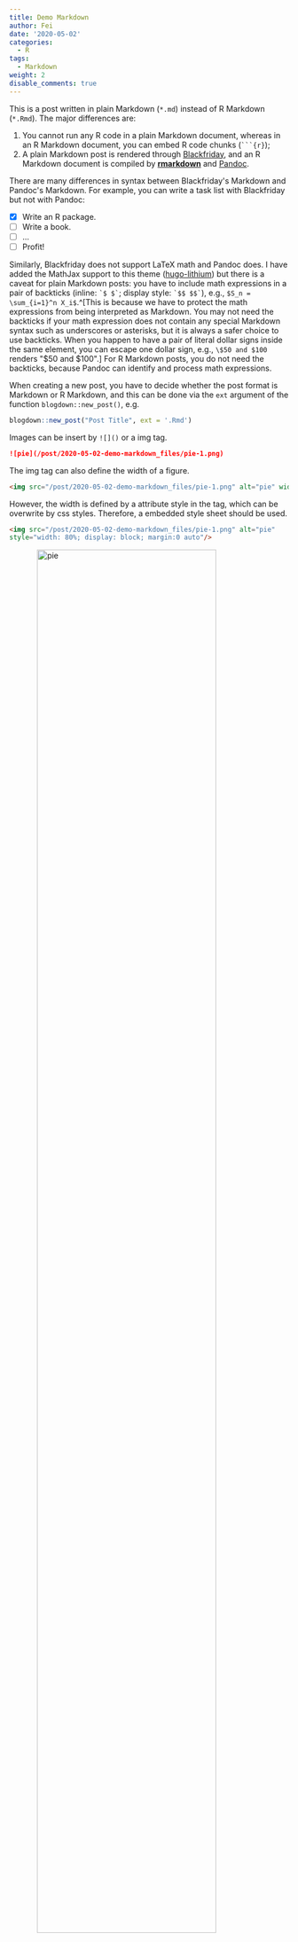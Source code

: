```yaml
---
title: Demo Markdown
author: Fei
date: '2020-05-02'
categories:
  - R
tags:
  - Markdown
weight: 2
disable_comments: true
---
```


This is a post written in plain Markdown (`*.md`) instead of R Markdown (`*.Rmd`). The major differences are:

1. You cannot run any R code in a plain Markdown document, whereas in an R Markdown document, you can embed R code chunks (```` ```{r} ````);
2. A plain Markdown post is rendered through [Blackfriday](https://gohugo.io/overview/configuration/), and an R Markdown document is compiled by [**rmarkdown**](http://rmarkdown.rstudio.com) and [Pandoc](http://pandoc.org).

There are many differences in syntax between Blackfriday's Markdown and Pandoc's Markdown. For example, you can write a task list with Blackfriday but not with Pandoc:

- [x] Write an R package.
- [ ] Write a book.
- [ ] ...
- [ ] Profit!

Similarly, Blackfriday does not support LaTeX math and Pandoc does. I have added the MathJax support to this theme ([hugo-lithium](https://github.com/yihui/hugo-lithium)) but there is a caveat for plain Markdown posts: you have to include math expressions in a pair of backticks (inline: `` `$ $` ``; display style: `` `$$ $$` ``), e.g., `$S_n = \sum_{i=1}^n X_i$`.^[This is because we have to protect the math expressions from being interpreted as Markdown. You may not need the backticks if your math expression does not contain any special Markdown syntax such as underscores or asterisks, but it is always a safer choice to use backticks. When you happen to have a pair of literal dollar signs inside the same element, you can escape one dollar sign, e.g., `\$50 and $100` renders "\$50 and $100".] For R Markdown posts, you do not need the backticks, because Pandoc can identify and process math expressions.

When creating a new post, you have to decide whether the post format is Markdown or R Markdown, and this can be done via the `ext` argument of the function `blogdown::new_post()`, e.g.

```r
blogdown::new_post("Post Title", ext = '.Rmd')
```
Images can be insert by `![]()` or a img tag.

```markdown
![pie](/post/2020-05-02-demo-markdown_files/pie-1.png)
```
 The img tag can also define the width of a figure.
```html
<img src="/post/2020-05-02-demo-markdown_files/pie-1.png" alt="pie" width="50%"/>
```

However, the width is defined by a attribute style in the tag, which can be overwrite by css styles. Therefore, a embedded style sheet should be used.

```html
<img src="/post/2020-05-02-demo-markdown_files/pie-1.png" alt="pie"
style="width: 80%; display: block; margin:0 auto"/>
```

<img src="/post/2020-05-02-demo-markdown_files/pie-1.png" alt="pie" style="width: 80%; display: block; margin:0 auto"/>
